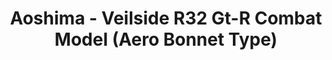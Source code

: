 ---
layout: product
title: "Aoshima - Veilside R32 Gt-R Combat Model (Aero Bonnet Type)"
price: "TBA" 
desc: "N/A"
img_path: "/assets/img/AO10167.jpg"
brand: "N/A"
available: false
special_offer: false
new: false
soon: false
cat: "010000"
subcat: "013700"
subsubcat: "0N/A"
sifra: "AO10167"
popular: true
---